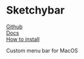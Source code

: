 # Sketchybar

[Github](https://github.com/FelixKratz/SketchyBar)  
[Docs](https://felixkratz.github.io/SketchyBar/setup)  
[How to install](https://felixkratz.github.io/SketchyBar/setup)

Custom menu bar for MacOS

